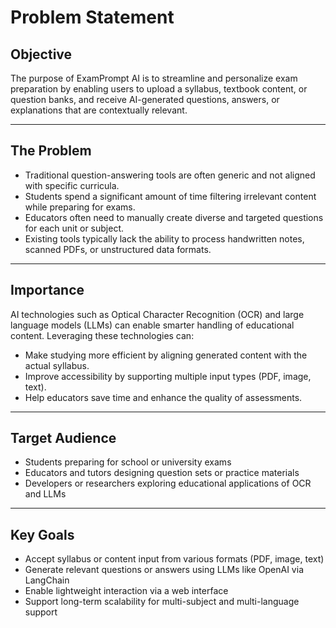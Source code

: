 # Problem Statement

## Objective

The purpose of ExamPrompt AI is to streamline and personalize exam preparation by enabling users to upload a syllabus, textbook content, or question banks, and receive AI-generated questions, answers, or explanations that are contextually relevant.

---

## The Problem

- Traditional question-answering tools are often generic and not aligned with specific curricula.
- Students spend a significant amount of time filtering irrelevant content while preparing for exams.
- Educators often need to manually create diverse and targeted questions for each unit or subject.
- Existing tools typically lack the ability to process handwritten notes, scanned PDFs, or unstructured data formats.

---

## Importance

AI technologies such as Optical Character Recognition (OCR) and large language models (LLMs) can enable smarter handling of educational content. Leveraging these technologies can:

- Make studying more efficient by aligning generated content with the actual syllabus.
- Improve accessibility by supporting multiple input types (PDF, image, text).
- Help educators save time and enhance the quality of assessments.

---

## Target Audience

- Students preparing for school or university exams
- Educators and tutors designing question sets or practice materials
- Developers or researchers exploring educational applications of OCR and LLMs

---

## Key Goals

- Accept syllabus or content input from various formats (PDF, image, text)
- Generate relevant questions or answers using LLMs like OpenAI via LangChain
- Enable lightweight interaction via a web interface
- Support long-term scalability for multi-subject and multi-language support
